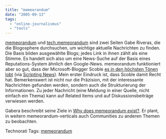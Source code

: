```yaml
---
title: "memeorandum"
date: "2005-09-13"
tags: 
  - "online-journalismus"
  - "tools"
---
```


[memeorandum](http://www.memeorandum.com/) und [tech.memeorandum](http://tech.memeorandum.com/) sind zwei Seiten Gabe Riveras, die die Blogosphere durchsuchen, um wichtige aktuelle Nachrichten zu finden. Die Basis bilden ausgewählte Blogs; jedes Link in ihnen zählt als eine Stimme. Es handelt sich also um eine News-Suche auf der Basis eines Reputations-System ähnlich den Google-News. memeorandum funktioniert aber so gut, dass der Microsoft-Blogger Scoble [es in den höchsten Tönen lobt](http://radio.weblogs.com/0001011/2005/09/12.html#a11129) (via [Scripting News](http://archive.scripting.com/2005/09/12#When:10:12:58PM)). Mein erster Eindruck ist, dass Scoble damit Recht hat. Bemerkenswert ist nicht nur die Präzision, mit der interessante Nachrichten gefunden werden, sondern auch die Strukturierung der Informationen. Zu jeder Nachricht (eine Meldung in einer Quelle, nicht einfach ein Thema) kann auf Related Items und auf Diskussionsbeiträge verwiesen werden.

Gabera beschreibt seine Ziele in [Why does memeorandum exist?](http://blog.memeorandum.com/050912/why-does-memeorandum-exist). Er plant, in weitern memeorandum-verticals auch Communities zu anderen Themen zu beobachten.

Technorati Tags: [memeorandum](http://www.technorati.com/tag/memeorandum)
